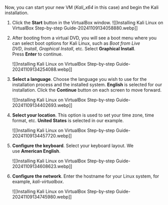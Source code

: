 Now, you can start your new VM (_Kali_x64_ in this case) and begin the Kali installation.

1. Click the **Start** button in the VirtualBox window.
	![[Installing Kali Linux on VirtualBox Step-by-step Guide-20241109134058880.webp]]
	
2. After booting from a virtual DVD, you will see a boot menu where you can select boot options for Kali Linux, such as _Boot from Live DVD_, _Install_, _Graphical Install_, etc. Select **Graphical Install**. Press **Enter** to continue.

	![[Installing Kali Linux on VirtualBox Step-by-step Guide-20241109134254088.webp]]
	
3. **Select a language**. Choose the language you wish to use for the installation process and the installed system. **English** is selected for our installation. Click the **Continue** button on each screen to move forward.

	![[Installing Kali Linux on VirtualBox Step-by-step Guide-20241109134402693.webp]]

4. **Select your location**. This option is used to set your time zone, time format, etc. **United States** is selected in our example.

	![[Installing Kali Linux on VirtualBox Step-by-step Guide-20241109134457720.webp]]

5. **Configure the keyboard**. Select your keyboard layout. We use **American English**.

	![[Installing Kali Linux on VirtualBox Step-by-step Guide-20241109134608623.webp]]

6. **Configure the network**. Enter the hostname for your Linux system, for example, _kali-virtualbox_.

	![[Installing Kali Linux on VirtualBox Step-by-step Guide-20241109134745980.webp]]

